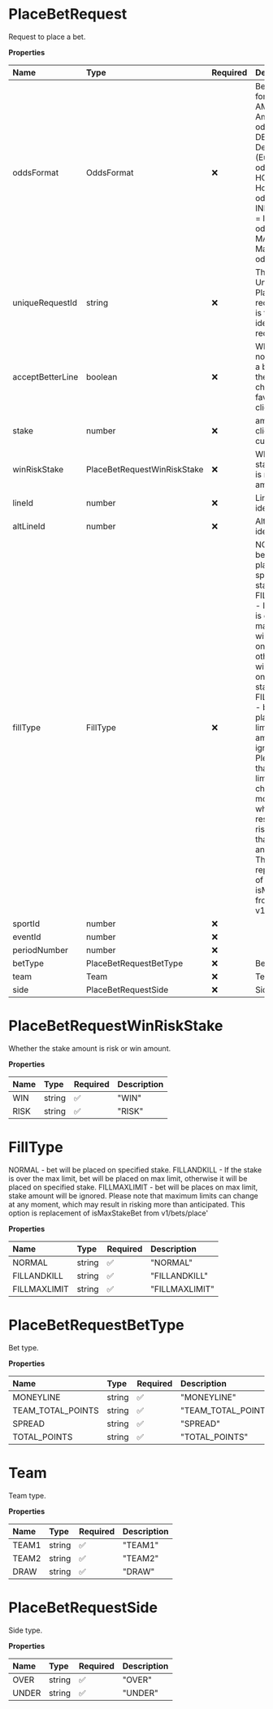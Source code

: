 # PlaceBetRequest

Request to place a bet.

**Properties**

| Name             | Type                        | Required | Description                                                                                                                                                                                                                                                                                                                                                                                                                                   |
| :--------------- | :-------------------------- | :------- | :-------------------------------------------------------------------------------------------------------------------------------------------------------------------------------------------------------------------------------------------------------------------------------------------------------------------------------------------------------------------------------------------------------------------------------------------- |
| oddsFormat       | OddsFormat                  | ❌       | Bet odds format. AMERICAN = American odds format, DECIMAL = Decimal (European) odds format, HONGKONG = Hong Kong odds format, INDONESIAN = Indonesian odds format, MALAY = Malaysian odds format                                                                                                                                                                                                                                              |
| uniqueRequestId  | string                      | ❌       | This is a Unique ID for PlaceBet requests. This is to support idempotent requests.                                                                                                                                                                                                                                                                                                                                                            |
| acceptBetterLine | boolean                     | ❌       | Whether or not to accept a bet when there is a line change in favor of the client.                                                                                                                                                                                                                                                                                                                                                            |
| stake            | number                      | ❌       | amount in clientâ€™s currency.                                                                                                                                                                                                                                                                                                                                                                                                               |
| winRiskStake     | PlaceBetRequestWinRiskStake | ❌       | Whether the stake amount is risk or win amount.                                                                                                                                                                                                                                                                                                                                                                                               |
| lineId           | number                      | ❌       | Line identification.                                                                                                                                                                                                                                                                                                                                                                                                                          |
| altLineId        | number                      | ❌       | Alternate line identification.                                                                                                                                                                                                                                                                                                                                                                                                                |
| fillType         | FillType                    | ❌       | NORMAL - bet will be placed on specified stake. FILLANDKILL - If the stake is over the max limit, bet will be placed on max limit, otherwise it will be placed on specified stake. FILLMAXLIMIT - bet will be places on max limit, stake amount will be ignored. Please note that maximum limits can change at any moment, which may result in risking more than anticipated. This option is replacement of isMaxStakeBet from v1/bets/place' |
| sportId          | number                      | ❌       |                                                                                                                                                                                                                                                                                                                                                                                                                                               |
| eventId          | number                      | ❌       |                                                                                                                                                                                                                                                                                                                                                                                                                                               |
| periodNumber     | number                      | ❌       |                                                                                                                                                                                                                                                                                                                                                                                                                                               |
| betType          | PlaceBetRequestBetType      | ❌       | Bet type.                                                                                                                                                                                                                                                                                                                                                                                                                                     |
| team             | Team                        | ❌       | Team type.                                                                                                                                                                                                                                                                                                                                                                                                                                    |
| side             | PlaceBetRequestSide         | ❌       | Side type.                                                                                                                                                                                                                                                                                                                                                                                                                                    |

# PlaceBetRequestWinRiskStake

Whether the stake amount is risk or win amount.

**Properties**

| Name | Type   | Required | Description |
| :--- | :----- | :------- | :---------- |
| WIN  | string | ✅       | "WIN"       |
| RISK | string | ✅       | "RISK"      |

# FillType

NORMAL - bet will be placed on specified stake. FILLANDKILL - If the stake is over the max limit, bet will be placed on max limit, otherwise it will be placed on specified stake. FILLMAXLIMIT - bet will be places on max limit, stake amount will be ignored. Please note that maximum limits can change at any moment, which may result in risking more than anticipated. This option is replacement of isMaxStakeBet from v1/bets/place'

**Properties**

| Name         | Type   | Required | Description    |
| :----------- | :----- | :------- | :------------- |
| NORMAL       | string | ✅       | "NORMAL"       |
| FILLANDKILL  | string | ✅       | "FILLANDKILL"  |
| FILLMAXLIMIT | string | ✅       | "FILLMAXLIMIT" |

# PlaceBetRequestBetType

Bet type.

**Properties**

| Name              | Type   | Required | Description         |
| :---------------- | :----- | :------- | :------------------ |
| MONEYLINE         | string | ✅       | "MONEYLINE"         |
| TEAM_TOTAL_POINTS | string | ✅       | "TEAM_TOTAL_POINTS" |
| SPREAD            | string | ✅       | "SPREAD"            |
| TOTAL_POINTS      | string | ✅       | "TOTAL_POINTS"      |

# Team

Team type.

**Properties**

| Name  | Type   | Required | Description |
| :---- | :----- | :------- | :---------- |
| TEAM1 | string | ✅       | "TEAM1"     |
| TEAM2 | string | ✅       | "TEAM2"     |
| DRAW  | string | ✅       | "DRAW"      |

# PlaceBetRequestSide

Side type.

**Properties**

| Name  | Type   | Required | Description |
| :---- | :----- | :------- | :---------- |
| OVER  | string | ✅       | "OVER"      |
| UNDER | string | ✅       | "UNDER"     |

<!-- This file was generated by liblab | https://liblab.com/ -->
